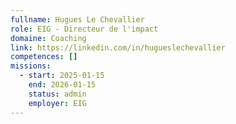 ```yaml
---
fullname: Hugues Le Chevallier
role: EIG - Directeur de l'impact
domaine: Coaching
link: https://linkedin.com/in/hugueslechevallier
competences: []
missions:
  - start: 2025-01-15
    end: 2026-01-15
    status: admin
    employer: EIG
---
```


